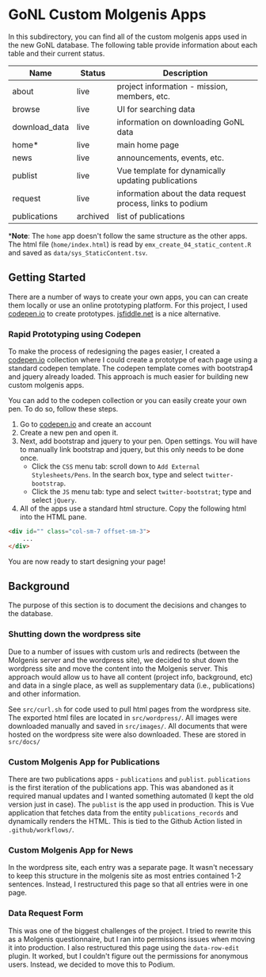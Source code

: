 # GoNL Custom Molgenis Apps

In this subdirectory, you can find all of the custom molgenis apps used in the new GoNL database. The following table provide information about each table and their current status.

| Name          | Status   | Description                                                 |
|---------------|----------|-------------------------------------------------------------|
| about         | live     | project information - mission, members, etc.                |
| browse        | live     | UI for searching data                                       |
| download_data | live     | information on downloading GoNL data                        |
| home\*        | live     | main home page                                              |
| news          | live     | announcements, events, etc.                                 |
| publist       | live     | Vue template for dynamically updating publications          |
| request       | live     | information about the data request process, links to podium |
| publications  | archived | list of publications                                        |

\***Note**: The `home` app doesn't follow the same structure as the other apps. The html file (`home/index.html`) is read by `emx_create_04_static_content.R` and saved as `data/sys_StaticContent.tsv`.

## Getting Started

There are a number of ways to create your own apps, you can can create them locally or use an online prototyping platform. For this project, I used [codepen.io](https://codepend.io) to create prototypes. [jsfiddle.net](https://jsfiddle.net) is a nice alternative.

### Rapid Prototyping using Codepen

To make the process of redesigning the pages easier, I created a [codepen.io](https://codepen.io/collection/XWWoVB) collection where I could create a prototype of each page using a standard codepen template. The codepen template comes with bootstrap4 and jquery already loaded. This approach is much easier for building new custom molgenis apps.

You can add to the codepen collection or you can easily create your own pen. To do so, follow these steps.

1. Go to [codepen.io](https://codepend.io) and create an account
2. Create a new pen and open it.
3. Next, add bootstrap and jquery to your pen. Open settings. You will have to manually link bootstrap and jquery, but this only needs to be done once.
    - Click the `CSS` menu tab: scroll down to `Add External Stylesheets/Pens`. In the search box, type and select `twitter-bootstrap`.
    - Click the `JS` menu tab: type and select `twitter-bootstrat`; type and select `jQuery`.
4. All of the apps use a standard html structure. Copy the following html into the HTML pane.

```html
<div id="" class="col-sm-7 offset-sm-3">
    ...
</div>
```

You are now ready to start designing your page!

## Background

The purpose of this section is to document the decisions and changes to the database.

### Shutting down the wordpress site

Due to a number of issues with custom urls and redirects (between the Molgenis server and the wordpress site), we decided to shut down the wordpress site and move the content into the Molgenis server. This approach would allow us to have all content (project info, background, etc) and data in a single place, as well as supplementary data (i.e., publications) and other information.

See `src/curl.sh` for code used to pull html pages from the wordpress site. The exported html files are located in `src/wordpress/`. All images were downloaded manually and saved in `src/images/`. All documents that were hosted on the wordpress site were also downloaded. These are stored in `src/docs/`

### Custom Molgenis App for Publications

There are two publications apps - `publications` and `publist`. `publications` is the first iteration of the publications app. This was abandoned as it required manual updates and I wanted something automated (I kept the old version just in case). The `publist` is the app used in production. This is Vue application that fetches data from the entity `publications_records` and dynamically renders the HTML. This is tied to the Github Action listed in `.github/workflows/`.

### Custom Molgenis App for News

In the wordpress site, each entry was a separate page. It wasn't necessary to keep this structure in the molgenis site as most entries contained 1-2 sentences. Instead, I restructured this page so that all entries were in one page.

### Data Request Form

This was one of the biggest challenges of the project. I tried to rewrite this as a Molgenis questionnaire, but I ran into permissions issues when moving it into production. I also restructured this page using the `data-row-edit` plugin. It worked, but I couldn't figure out the permissions for anonymous users. Instead, we decided to move this to Podium.
